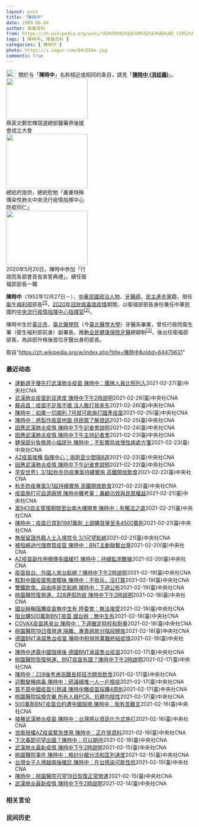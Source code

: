 ```yaml
---
layout: post
title: "陳時中"
date: 1989-06-04
author: 维基百科
from: https://zh.wikipedia.org/wiki/%E9%99%B3%E6%99%82%E4%B8%AD_(1952%E5%B9%B4)
tags: [ 陳時中, 维基百科 ]
categories: [ 陳時中 ]
photo: https://i.imgur.com/Q4cEE4e.jpg
comments: true
---
```

<div class="mw-parser-output"><div id="noteTA-54dafe5e" class="noteTA"><div class="noteTA-group"><div data-noteta-group-source="module" data-noteta-group="Medicine"></div></div></div>
<div role="note" class="hatnote navigation-not-searchable"><a href="/wiki/Wikipedia:%E6%B6%88%E6%AD%A7%E4%B9%89" title="Wikipedia:消歧义"><img alt="Disambig gray.svg" src="//upload.wikimedia.org/wikipedia/commons/thumb/5/5f/Disambig_gray.svg/25px-Disambig_gray.svg.png" decoding="async" width="25" height="19" srcset="//upload.wikimedia.org/wikipedia/commons/thumb/5/5f/Disambig_gray.svg/38px-Disambig_gray.svg.png 1.5x, //upload.wikimedia.org/wikipedia/commons/thumb/5/5f/Disambig_gray.svg/50px-Disambig_gray.svg.png 2x" data-file-width="220" data-file-height="168"></a>&nbsp;&nbsp;關於与「<b>陳時中</b>」名称相近或相同的条目，請見「<b><a href="/wiki/%E9%99%B3%E6%99%82%E4%B8%AD_(%E6%B6%88%E6%AD%A7%E7%BE%A9)" class="mw-disambig" title="陳時中 (消歧義)">陳時中 (消歧義)</a></b>」。</div>

<div class="thumb tright"><div class="thumbinner" style="width:222px;"><a href="/wiki/File:%E9%84%AD%E5%AE%8F%E8%BC%9D%E8%88%87%E9%86%AB%E6%94%BF%E4%BA%BA%E5%A3%AB%E5%90%88%E7%85%A7.jpg" class="image"><img alt="" src="//upload.wikimedia.org/wikipedia/commons/thumb/e/e0/%E9%84%AD%E5%AE%8F%E8%BC%9D%E8%88%87%E9%86%AB%E6%94%BF%E4%BA%BA%E5%A3%AB%E5%90%88%E7%85%A7.jpg/220px-%E9%84%AD%E5%AE%8F%E8%BC%9D%E8%88%87%E9%86%AB%E6%94%BF%E4%BA%BA%E5%A3%AB%E5%90%88%E7%85%A7.jpg" decoding="async" width="220" height="110" class="thumbimage" srcset="//upload.wikimedia.org/wikipedia/commons/thumb/e/e0/%E9%84%AD%E5%AE%8F%E8%BC%9D%E8%88%87%E9%86%AB%E6%94%BF%E4%BA%BA%E5%A3%AB%E5%90%88%E7%85%A7.jpg/330px-%E9%84%AD%E5%AE%8F%E8%BC%9D%E8%88%87%E9%86%AB%E6%94%BF%E4%BA%BA%E5%A3%AB%E5%90%88%E7%85%A7.jpg 1.5x, //upload.wikimedia.org/wikipedia/commons/thumb/e/e0/%E9%84%AD%E5%AE%8F%E8%BC%9D%E8%88%87%E9%86%AB%E6%94%BF%E4%BA%BA%E5%A3%AB%E5%90%88%E7%85%A7.jpg/440px-%E9%84%AD%E5%AE%8F%E8%BC%9D%E8%88%87%E9%86%AB%E6%94%BF%E4%BA%BA%E5%A3%AB%E5%90%88%E7%85%A7.jpg 2x" data-file-width="4160" data-file-height="2080"></a>  <div class="thumbcaption"><div class="magnify"><a href="/wiki/File:%E9%84%AD%E5%AE%8F%E8%BC%9D%E8%88%87%E9%86%AB%E6%94%BF%E4%BA%BA%E5%A3%AB%E5%90%88%E7%85%A7.jpg" class="internal" title="放大"></a></div>蔡英文鄭宏輝競選總部醫藥界後援會成立大會</div></div></div>
<div class="thumb tright"><div class="thumbinner" style="width:222px;"><a href="/wiki/File:02.07_%E7%B8%BD%E7%B5%B1%E6%85%B0%E5%8B%89%E3%80%8C%E5%9A%B4%E9%87%8D%E7%89%B9%E6%AE%8A%E5%82%B3%E6%9F%93%E6%80%A7%E8%82%BA%E7%82%8E%E4%B8%AD%E5%A4%AE%E6%B5%81%E8%A1%8C%E7%96%AB%E6%83%85%E6%8C%87%E6%8F%AE%E4%B8%AD%E5%BF%83%E9%98%B2%E7%96%AB%E5%90%8C%E4%BB%81%E3%80%8D_(49500116692).jpg" class="image"><img alt="" src="//upload.wikimedia.org/wikipedia/commons/thumb/9/95/02.07_%E7%B8%BD%E7%B5%B1%E6%85%B0%E5%8B%89%E3%80%8C%E5%9A%B4%E9%87%8D%E7%89%B9%E6%AE%8A%E5%82%B3%E6%9F%93%E6%80%A7%E8%82%BA%E7%82%8E%E4%B8%AD%E5%A4%AE%E6%B5%81%E8%A1%8C%E7%96%AB%E6%83%85%E6%8C%87%E6%8F%AE%E4%B8%AD%E5%BF%83%E9%98%B2%E7%96%AB%E5%90%8C%E4%BB%81%E3%80%8D_%2849500116692%29.jpg/220px-02.07_%E7%B8%BD%E7%B5%B1%E6%85%B0%E5%8B%89%E3%80%8C%E5%9A%B4%E9%87%8D%E7%89%B9%E6%AE%8A%E5%82%B3%E6%9F%93%E6%80%A7%E8%82%BA%E7%82%8E%E4%B8%AD%E5%A4%AE%E6%B5%81%E8%A1%8C%E7%96%AB%E6%83%85%E6%8C%87%E6%8F%AE%E4%B8%AD%E5%BF%83%E9%98%B2%E7%96%AB%E5%90%8C%E4%BB%81%E3%80%8D_%2849500116692%29.jpg" decoding="async" width="220" height="147" class="thumbimage" srcset="//upload.wikimedia.org/wikipedia/commons/thumb/9/95/02.07_%E7%B8%BD%E7%B5%B1%E6%85%B0%E5%8B%89%E3%80%8C%E5%9A%B4%E9%87%8D%E7%89%B9%E6%AE%8A%E5%82%B3%E6%9F%93%E6%80%A7%E8%82%BA%E7%82%8E%E4%B8%AD%E5%A4%AE%E6%B5%81%E8%A1%8C%E7%96%AB%E6%83%85%E6%8C%87%E6%8F%AE%E4%B8%AD%E5%BF%83%E9%98%B2%E7%96%AB%E5%90%8C%E4%BB%81%E3%80%8D_%2849500116692%29.jpg/330px-02.07_%E7%B8%BD%E7%B5%B1%E6%85%B0%E5%8B%89%E3%80%8C%E5%9A%B4%E9%87%8D%E7%89%B9%E6%AE%8A%E5%82%B3%E6%9F%93%E6%80%A7%E8%82%BA%E7%82%8E%E4%B8%AD%E5%A4%AE%E6%B5%81%E8%A1%8C%E7%96%AB%E6%83%85%E6%8C%87%E6%8F%AE%E4%B8%AD%E5%BF%83%E9%98%B2%E7%96%AB%E5%90%8C%E4%BB%81%E3%80%8D_%2849500116692%29.jpg 1.5x, //upload.wikimedia.org/wikipedia/commons/thumb/9/95/02.07_%E7%B8%BD%E7%B5%B1%E6%85%B0%E5%8B%89%E3%80%8C%E5%9A%B4%E9%87%8D%E7%89%B9%E6%AE%8A%E5%82%B3%E6%9F%93%E6%80%A7%E8%82%BA%E7%82%8E%E4%B8%AD%E5%A4%AE%E6%B5%81%E8%A1%8C%E7%96%AB%E6%83%85%E6%8C%87%E6%8F%AE%E4%B8%AD%E5%BF%83%E9%98%B2%E7%96%AB%E5%90%8C%E4%BB%81%E3%80%8D_%2849500116692%29.jpg/440px-02.07_%E7%B8%BD%E7%B5%B1%E6%85%B0%E5%8B%89%E3%80%8C%E5%9A%B4%E9%87%8D%E7%89%B9%E6%AE%8A%E5%82%B3%E6%9F%93%E6%80%A7%E8%82%BA%E7%82%8E%E4%B8%AD%E5%A4%AE%E6%B5%81%E8%A1%8C%E7%96%AB%E6%83%85%E6%8C%87%E6%8F%AE%E4%B8%AD%E5%BF%83%E9%98%B2%E7%96%AB%E5%90%8C%E4%BB%81%E3%80%8D_%2849500116692%29.jpg 2x" data-file-width="2048" data-file-height="1365"></a>  <div class="thumbcaption"><div class="magnify"><a href="/wiki/File:02.07_%E7%B8%BD%E7%B5%B1%E6%85%B0%E5%8B%89%E3%80%8C%E5%9A%B4%E9%87%8D%E7%89%B9%E6%AE%8A%E5%82%B3%E6%9F%93%E6%80%A7%E8%82%BA%E7%82%8E%E4%B8%AD%E5%A4%AE%E6%B5%81%E8%A1%8C%E7%96%AB%E6%83%85%E6%8C%87%E6%8F%AE%E4%B8%AD%E5%BF%83%E9%98%B2%E7%96%AB%E5%90%8C%E4%BB%81%E3%80%8D_(49500116692).jpg" class="internal" title="放大"></a></div>總統府提供，總統慰勉「嚴重特殊傳染性肺炎中央流行疫情指揮中心防疫同仁」</div></div></div>
<div class="thumb tright"><div class="thumbinner" style="width:222px;"><a href="/wiki/File:05.20_%E7%B8%BD%E7%B5%B1%E4%B8%BB%E6%8C%81%E3%80%8C%E8%A1%8C%E6%94%BF%E9%99%A2%E5%89%AF%E9%99%A2%E9%95%B7%E6%9A%A8%E5%90%84%E9%83%A8%E6%9C%83%E9%A6%96%E9%95%B7%E5%AE%A3%E8%AA%93%E5%85%B8%E7%A6%AE%E3%80%8D-%E9%99%B3%E6%99%82%E4%B8%AD.jpg" class="image"><img alt="" src="//upload.wikimedia.org/wikipedia/commons/thumb/a/aa/05.20_%E7%B8%BD%E7%B5%B1%E4%B8%BB%E6%8C%81%E3%80%8C%E8%A1%8C%E6%94%BF%E9%99%A2%E5%89%AF%E9%99%A2%E9%95%B7%E6%9A%A8%E5%90%84%E9%83%A8%E6%9C%83%E9%A6%96%E9%95%B7%E5%AE%A3%E8%AA%93%E5%85%B8%E7%A6%AE%E3%80%8D-%E9%99%B3%E6%99%82%E4%B8%AD.jpg/220px-05.20_%E7%B8%BD%E7%B5%B1%E4%B8%BB%E6%8C%81%E3%80%8C%E8%A1%8C%E6%94%BF%E9%99%A2%E5%89%AF%E9%99%A2%E9%95%B7%E6%9A%A8%E5%90%84%E9%83%A8%E6%9C%83%E9%A6%96%E9%95%B7%E5%AE%A3%E8%AA%93%E5%85%B8%E7%A6%AE%E3%80%8D-%E9%99%B3%E6%99%82%E4%B8%AD.jpg" decoding="async" width="220" height="147" class="thumbimage" srcset="//upload.wikimedia.org/wikipedia/commons/thumb/a/aa/05.20_%E7%B8%BD%E7%B5%B1%E4%B8%BB%E6%8C%81%E3%80%8C%E8%A1%8C%E6%94%BF%E9%99%A2%E5%89%AF%E9%99%A2%E9%95%B7%E6%9A%A8%E5%90%84%E9%83%A8%E6%9C%83%E9%A6%96%E9%95%B7%E5%AE%A3%E8%AA%93%E5%85%B8%E7%A6%AE%E3%80%8D-%E9%99%B3%E6%99%82%E4%B8%AD.jpg/330px-05.20_%E7%B8%BD%E7%B5%B1%E4%B8%BB%E6%8C%81%E3%80%8C%E8%A1%8C%E6%94%BF%E9%99%A2%E5%89%AF%E9%99%A2%E9%95%B7%E6%9A%A8%E5%90%84%E9%83%A8%E6%9C%83%E9%A6%96%E9%95%B7%E5%AE%A3%E8%AA%93%E5%85%B8%E7%A6%AE%E3%80%8D-%E9%99%B3%E6%99%82%E4%B8%AD.jpg 1.5x, //upload.wikimedia.org/wikipedia/commons/thumb/a/aa/05.20_%E7%B8%BD%E7%B5%B1%E4%B8%BB%E6%8C%81%E3%80%8C%E8%A1%8C%E6%94%BF%E9%99%A2%E5%89%AF%E9%99%A2%E9%95%B7%E6%9A%A8%E5%90%84%E9%83%A8%E6%9C%83%E9%A6%96%E9%95%B7%E5%AE%A3%E8%AA%93%E5%85%B8%E7%A6%AE%E3%80%8D-%E9%99%B3%E6%99%82%E4%B8%AD.jpg/440px-05.20_%E7%B8%BD%E7%B5%B1%E4%B8%BB%E6%8C%81%E3%80%8C%E8%A1%8C%E6%94%BF%E9%99%A2%E5%89%AF%E9%99%A2%E9%95%B7%E6%9A%A8%E5%90%84%E9%83%A8%E6%9C%83%E9%A6%96%E9%95%B7%E5%AE%A3%E8%AA%93%E5%85%B8%E7%A6%AE%E3%80%8D-%E9%99%B3%E6%99%82%E4%B8%AD.jpg 2x" data-file-width="2508" data-file-height="1672"></a>  <div class="thumbcaption"><div class="magnify"><a href="/wiki/File:05.20_%E7%B8%BD%E7%B5%B1%E4%B8%BB%E6%8C%81%E3%80%8C%E8%A1%8C%E6%94%BF%E9%99%A2%E5%89%AF%E9%99%A2%E9%95%B7%E6%9A%A8%E5%90%84%E9%83%A8%E6%9C%83%E9%A6%96%E9%95%B7%E5%AE%A3%E8%AA%93%E5%85%B8%E7%A6%AE%E3%80%8D-%E9%99%B3%E6%99%82%E4%B8%AD.jpg" class="internal" title="放大"></a></div>2020年5月20日，陳時中參加「行政院各部會首長宣誓典禮」，續任衛福部部長一職</div></div></div>
<p><b>陳時中</b>（1952年12月27日<span class="useeditintro" title="Template:BLP editintro">－</span>），<a href="/wiki/%E4%B8%AD%E8%8F%AF%E6%B0%91%E5%9C%8B" title="中華民國">中華民國</a><a href="/wiki/%E6%94%BF%E6%B2%BB%E4%BA%BA%E7%89%A9" title="政治人物">政治人物</a>、<a href="/wiki/%E7%89%99%E9%86%AB%E5%B8%AB" class="mw-redirect" title="牙醫師">牙醫師</a>，<a href="/wiki/%E6%B0%91%E4%B8%BB%E9%80%B2%E6%AD%A5%E9%BB%A8" title="民主進步黨">民主進步黨</a>籍，現任<a href="/wiki/%E4%B8%AD%E8%8F%AF%E6%B0%91%E5%9C%8B%E8%A1%9B%E7%94%9F%E7%A6%8F%E5%88%A9%E9%83%A8" title="中華民國衛生福利部">衛生福利部</a>部長<sup id="cite_ref-1" class="reference"><a href="#cite_note-1">[1]</a></sup>，<a href="/wiki/2019%E5%86%A0%E7%8B%80%E7%97%85%E6%AF%92%E7%97%85%E8%87%BA%E7%81%A3%E7%96%AB%E6%83%85" title="2019冠狀病毒病臺灣疫情">2020年冠狀病毒病疫情</a>期間，以衛福部部長身份兼任中華民國的<a href="/wiki/%E5%9C%8B%E5%AE%B6%E8%A1%9B%E7%94%9F%E6%8C%87%E6%8F%AE%E4%B8%AD%E5%BF%83%E4%B8%AD%E5%A4%AE%E6%B5%81%E8%A1%8C%E7%96%AB%E6%83%85%E6%8C%87%E6%8F%AE%E4%B8%AD%E5%BF%83" title="國家衛生指揮中心中央流行疫情指揮中心">中央流行疫情指揮中心</a><a href="/wiki/%E6%8C%87%E6%8F%AE%E5%AE%98" title="指揮官">指揮官</a><sup id="cite_ref-2" class="reference"><a href="#cite_note-2">[2]</a></sup>。
</p><p>陳時中生於<a href="/wiki/%E8%87%BA%E5%8C%97%E5%B8%82" title="臺北市">臺北市</a>，<a href="/wiki/%E8%87%BA%E5%8C%97%E9%86%AB%E5%AD%B8%E9%99%A2" class="mw-redirect" title="臺北醫學院">臺北醫學院</a>（今<a href="/wiki/%E8%87%BA%E5%8C%97%E9%86%AB%E5%AD%B8%E5%A4%A7%E5%AD%B8" title="臺北醫學大學">臺北醫學大學</a>）牙醫系畢業，曾任行政院衛生署（衛生福利部前身）副署長，推動<a href="/wiki/%E5%85%A8%E6%B0%91%E5%81%A5%E5%BA%B7%E4%BF%9D%E9%9A%AA" title="全民健康保險">全民健康保險</a><a href="/wiki/%E7%89%99%E9%86%AB" title="牙醫">牙醫</a>總額制<sup id="cite_ref-3" class="reference"><a href="#cite_note-3">[3]</a></sup>，後出任衛福部部長，為該部升格後首位牙醫出身的部長。
</p>
</div><noscript><img src="//zh.wikipedia.org/wiki/Special:CentralAutoLogin/start?type=1x1" alt="" title="" width="1" height="1" style="border: none; position: absolute;"></noscript>
<div class="printfooter">取自“<a dir="ltr" href="https://zh.wikipedia.org/w/index.php?title=陳時中&amp;oldid=64479631">https://zh.wikipedia.org/w/index.php?title=陳時中&amp;oldid=64479631</a>”</div><div id="recent-news"><h3>最近动态</h3><ul><li><a href="https://nodebe4.github.io/waimei/2021-02-27/%E9%81%8B%E5%8B%95%E9%81%B8%E6%89%8B%E5%84%AA%E5%85%88%E6%89%93%E6%AD%A6%E6%BC%A2%E8%82%BA%E7%82%8E%E7%96%AB%E8%8B%97-%E9%99%B3%E6%99%82%E4%B8%AD-%E5%9C%98%E9%9A%8A%E4%BA%BA%E5%93%A1%E6%AF%94%E7%85%A7%E5%88%97%E5%85%A5" title="運動選手優先打武漢肺炎疫苗 陳時中：團隊人員比照列入—— （中央社記者張茗喧、陳至中台北27日電）代表國家出國的運動選手等2類族群被列入武漢肺炎疫苗優先接種對象，疫情指揮中心指揮官陳時中今天表示...">運動選手優先打武漢肺炎疫苗 陳時中：團隊人員比照列入</a><time>2021-02-27</time><a class="tag">(臺)中央社CNA</a></li>
<li><a href="https://nodebe4.github.io/waimei/2021-02-26/%E6%AD%A6%E6%BC%A2%E8%82%BA%E7%82%8E%E7%96%AB%E8%8B%97%E5%88%B0%E8%B2%A8%E9%80%B2%E5%BA%A6-%E9%99%B3%E6%99%82%E4%B8%AD%E4%B8%8B%E5%8D%882%E6%99%82%E8%AA%AA%E6%98%8E" title="武漢肺炎疫苗到貨進度 陳時中下午2時說明—— （中央社記者張茗喧台北27日電）全球接種武漢肺炎疫苗腳步加快，台灣何時取得疫苗、怎麼打，引發各界關注。中央流行疫情指揮中心指揮官陳時中今天下午2時將...">武漢肺炎疫苗到貨進度 陳時中下午2時說明</a><time>2021-02-26</time><a class="tag">(臺)中央社CNA</a></li>
<li><a href="https://nodebe4.github.io/waimei/2021-02-26/%E8%98%87%E8%B2%9E%E6%98%8C-%E7%96%AB%E8%8B%97%E4%B8%8D%E8%B6%B3%E6%88%91%E4%B8%8D%E6%90%B6-%E6%B2%92%E4%BA%BA%E6%95%A2%E6%89%93%E6%88%91%E7%8E%87%E5%85%88" title="蘇貞昌：疫苗不足我不搶 沒人敢打我率先—— 立委26日質詢時建議AZ疫苗到貨後，行政院長蘇貞昌（左）和衛福部長陳時中（右）率先施打，讓大家有信心。蘇貞昌答覆「疫苗不足我不搶，沒人敢打我率先」。中...">蘇貞昌：疫苗不足我不搶 沒人敢打我率先</a><time>2021-02-26</time><a class="tag">(臺)中央社CNA</a></li>
<li><a href="https://nodebe4.github.io/waimei/2021-02-25/%E9%99%B3%E6%99%82%E4%B8%AD-%E5%A6%82%E6%9E%9C%E4%B8%80%E5%88%87%E9%A0%86%E5%88%A9-7%E6%9C%88%E5%B0%B1%E5%8F%AF%E8%83%BD%E6%96%BD%E6%89%93%E5%9C%8B%E7%94%A2%E7%96%AB%E8%8B%97" title="陳時中：如果一切順利 7月就可能施打國產疫苗—— 衛生福利部長陳時中（右）26日在立法院表示，如果一切順利的話，7月就可能施打國產疫苗。左為行政院長蘇貞昌。中央社記者施宗暉攝　110年2月26日...">陳時中：如果一切順利  7月就可能施打國產疫苗</a><time>2021-02-25</time><a class="tag">(臺)中央社CNA</a></li>
<li><a href="https://nodebe4.github.io/waimei/2021-02-25/%E9%99%B3%E6%99%82%E4%B8%AD-%E5%B0%87%E8%A3%BD%E4%BD%9C%E7%96%AB%E8%8B%97%E5%9C%B0%E5%9C%96-%E4%BE%9B%E6%B0%91%E7%9C%BE%E4%BA%86%E8%A7%A3%E8%B3%87%E8%A8%8A" title="陳時中：將製作疫苗地圖 供民眾了解資訊—— 台灣將取得COVID-19疫苗，行政院長蘇貞昌（左）26日在立法院表示，醫護為施打疫苗的第一順位，但會尊重意願；衛福部長陳時中（右）指出，將製作疫苗地...">陳時中：將製作疫苗地圖 供民眾了解資訊</a><time>2021-02-25</time><a class="tag">(臺)中央社CNA</a></li>
<li><a href="https://nodebe4.github.io/waimei/2021-02-24/%E5%9B%A0%E6%87%89%E6%AD%A6%E6%BC%A2%E8%82%BA%E7%82%8E%E7%96%AB%E6%83%85-%E9%99%B3%E6%99%82%E4%B8%AD%E4%B8%8B%E5%8D%88%E8%A8%98%E8%80%85%E6%9C%83%E8%AA%AA%E6%98%8E" title="因應武漢肺炎疫情 陳時中下午記者會說明—— 中央流行疫情指揮中心指揮官陳時中25日下午舉行記者會說明最新疫情。（中央社檔案照片） （中央社記者陳偉婷台北25日電）因應武漢肺炎疫情，中央流行疫情指...">因應武漢肺炎疫情 陳時中下午記者會說明</a><time>2021-02-24</time><a class="tag">(臺)中央社CNA</a></li>
<li><a href="https://nodebe4.github.io/waimei/2021-02-23/%E5%9B%A0%E6%87%89%E6%AD%A6%E6%BC%A2%E8%82%BA%E7%82%8E%E7%96%AB%E6%83%85-%E9%99%B3%E6%99%82%E4%B8%AD%E4%B8%8B%E5%8D%88%E4%B8%BB%E6%8C%81%E8%A8%98%E8%80%85%E6%9C%83" title="因應武漢肺炎疫情 陳時中下午主持記者會—— 因應武漢肺炎疫情，中央流行疫情指揮中心24日下午開記者會說明最新疫情狀況。圖為桃園機場邊境檢疫作業。（中央社檔案照片） （中央社記者陳偉婷台北24日電...">因應武漢肺炎疫情 陳時中下午主持記者會</a><time>2021-02-23</time><a class="tag">(臺)中央社CNA</a></li>
<li><a href="https://nodebe4.github.io/waimei/2021-02-23/%E5%81%A5%E4%BF%9D%E9%83%A8%E5%88%86%E8%B2%A0%E6%93%94%E5%B0%87%E5%B0%8F%E5%B9%85%E6%8F%90%E5%8D%87-%E9%99%B3%E6%99%82%E4%B8%AD-%E4%B8%8D%E5%BD%B1%E9%9F%BF%E4%BD%8E%E6%94%B6%E6%85%A2%E6%80%A7%E7%97%85%E8%99%95%E6%96%B9%E7%AE%8B" title="健保部分負擔將小幅提升 陳時中：不影響低收慢性病處方箋—— 衛生福利部長陳時中23日表示，健保部分負擔將朝「小幅提升」和「幫助分級醫療」為主軸調整，但低收、中低收入民眾慢性病連續處方箋的負擔不會...">健保部分負擔將小幅提升 陳時中：不影響低收慢性病處方箋</a><time>2021-02-23</time><a class="tag">(臺)中央社CNA</a></li>
<li><a href="https://nodebe4.github.io/waimei/2021-02-23/AZ%E7%96%AB%E8%8B%97%E6%8E%A5%E7%A8%AE-%E6%8C%87%E6%8F%AE%E4%B8%AD%E5%BF%83-%E5%85%A9%E5%8A%91%E8%87%B3%E5%B0%91%E9%96%93%E9%9A%948%E9%80%B1" title="AZ疫苗接種 指揮中心：兩劑至少間隔8週—— 疫情指揮中心指揮官陳時中23日說，未來AZ疫苗兩劑接種至少間隔8週以上。（安納杜魯新聞社） （中央社記者陳偉婷、陳至中台北23日電）疫情指揮中心指揮...">AZ疫苗接種 指揮中心：兩劑至少間隔8週</a><time>2021-02-23</time><a class="tag">(臺)中央社CNA</a></li>
<li><a href="https://nodebe4.github.io/waimei/2021-02-22/%E5%9B%A0%E6%87%89%E6%AD%A6%E6%BC%A2%E8%82%BA%E7%82%8E%E7%96%AB%E6%83%85-%E9%99%B3%E6%99%82%E4%B8%AD%E4%B8%8B%E5%8D%88%E8%A8%98%E8%80%85%E6%9C%83%E8%AA%AA%E6%98%8E" title="因應武漢肺炎疫情 陳時中下午記者會說明—— 武漢肺炎蔓延圖解疫情一次看3.0Infogram 因應武漢肺炎疫情，中央流行疫情指揮中心23日宣布，指揮官陳時中下午將主持記者會說明最新疫情和整備。（...">因應武漢肺炎疫情 陳時中下午記者會說明</a><time>2021-02-22</time><a class="tag">(臺)中央社CNA</a></li>
<li><a href="https://nodebe4.github.io/waimei/2021-02-22/%E6%97%A9%E5%AE%89%E4%B8%96%E7%95%8C-3-1%E8%B5%B7%E7%A7%8B%E5%86%AC%E9%98%B2%E7%96%AB%E5%B0%88%E6%A1%88%E6%8C%81%E7%BA%8C%E5%AF%A6%E6%96%BD-%E9%AB%98%E9%90%B5%E9%96%8B%E6%94%BE%E9%A3%B2%E9%A3%9F" title="早安世界》3/1起秋冬防疫專案持續實施 高鐵開放飲食—— 疫情指揮中心指揮官陳時中宣布，3月1日起維持秋冬專案規定，入境提供陰性報告、一人一戶居家檢疫、8大場所續戴口罩，但高鐵將開放飲食。（中央...">早安世界》3/1起秋冬防疫專案持續實施 高鐵開放飲食</a><time>2021-02-22</time><a class="tag">(臺)中央社CNA</a></li>
<li><a href="https://nodebe4.github.io/waimei/2021-02-22/%E7%A7%8B%E5%86%AC%E9%98%B2%E7%96%AB%E5%B0%88%E6%A1%883-1%E8%B5%B7%E6%8C%81%E7%BA%8C%E5%AF%A6%E6%96%BD-%E9%AB%98%E9%90%B5%E9%96%8B%E6%94%BE%E9%A3%B2%E9%A3%9F" title="秋冬防疫專案3/1起持續實施 高鐵開放飲食—— 疫情指揮中心指揮官陳時中宣布，3月1日起維持秋冬專案規定，入境提供陰性報告、一人一戶居家檢疫、8大場所續戴口罩，但高鐵將開放飲食。（中央社檔案照片...">秋冬防疫專案3/1起持續實施 高鐵開放飲食</a><time>2021-02-22</time><a class="tag">(臺)中央社CNA</a></li>
<li><a href="https://nodebe4.github.io/waimei/2021-02-21/%E7%96%AB%E8%8B%97%E6%96%BD%E6%89%93%E5%8F%AF%E8%87%AA%E9%81%B8%E5%BB%A0%E7%89%8C-%E9%99%B3%E6%99%82%E4%B8%AD%E6%9B%9D%E8%80%83%E9%87%8F-%E5%85%BC%E9%A1%A7%E5%8A%9F%E6%95%88%E8%88%87%E6%B0%91%E7%9C%BE%E6%AC%8A%E7%9B%8A" title="疫苗施打可自選廠牌 陳時中曝考量：兼顧功效與民眾權益—— 武漢肺炎疫苗將開打，有專家建議強制施打、不選廠牌，但指揮中心卻不打算這麼做。（示意圖／圖取自Pixabay圖庫） （中央社記者張茗喧、余...">疫苗施打可自選廠牌 陳時中曝考量：兼顧功效與民眾權益</a><time>2021-02-21</time><a class="tag">(臺)中央社CNA</a></li>
<li><a href="https://nodebe4.github.io/waimei/2021-02-21/%E6%A1%88943%E8%87%AA%E4%B8%BB%E7%AE%A1%E7%90%86%E6%9C%9F%E9%96%93%E8%87%B3%E5%8F%B0%E5%8D%97%E5%A4%A7%E6%A8%93%E9%96%8B%E6%9C%83-%E9%99%B3%E6%99%82%E4%B8%AD-%E6%9C%89%E8%A7%B8%E6%B3%95%E4%B9%8B%E8%99%9E" title="案943自主管理期間至台南大樓開會 陳時中：有觸法之虞—— 網傳武漢肺炎確診者案943自主管理期間曾到台南某大樓開會，指揮中心指揮官陳時中說，個案確實有違反秋冬防疫專案可能。（中央流行疫情指揮中...">案943自主管理期間至台南大樓開會 陳時中：有觸法之虞</a><time>2021-02-21</time><a class="tag">(臺)中央社CNA</a></li>
<li><a href="https://nodebe4.github.io/waimei/2021-02-21/%E9%99%B3%E6%99%82%E4%B8%AD-%E7%96%AB%E8%8B%97%E5%B7%B2%E8%B2%B7%E5%88%B01981%E8%90%AC%E5%8A%91-%E4%B8%8A%E8%AA%BF%E8%B3%BC%E8%B2%B7%E9%87%8F%E8%87%B3%E5%A4%9A4500%E8%90%AC%E5%8A%91" title="陳時中：疫苗已買到1981萬劑 上調購買量至多4500萬劑—— 中央流行疫情指揮中心指揮官陳時中21日表示，台灣目前已透過國際間管道買到1981萬劑疫苗。（示意圖／圖取自Pixabay圖庫） （...">陳時中：疫苗已買到1981萬劑 上調購買量至多4500萬劑</a><time>2021-02-21</time><a class="tag">(臺)中央社CNA</a></li>
<li><a href="https://nodebe4.github.io/waimei/2021-02-21/%E7%84%A1%E5%B1%85%E7%95%99%E8%AD%89%E5%A4%96%E7%B1%8D%E4%BA%BA%E5%A3%AB%E5%85%A5%E5%A2%83%E7%A6%81%E4%BB%A4-3-1%E5%8F%AF%E6%9C%9B%E9%AC%86%E7%B6%81" title="無居留證外籍人士入境禁令 3/1可望鬆綁—— 台灣自今年元旦起祭出無居留證外籍人士入境禁令，疫情指揮中心指揮官陳時中21日表示可望鬆綁。圖為桃園機場入境通道。（中央社檔案照片） （中央社記者張茗...">無居留證外籍人士入境禁令 3/1可望鬆綁</a><time>2021-02-21</time><a class="tag">(臺)中央社CNA</a></li>
<li><a href="https://nodebe4.github.io/waimei/2021-02-20/%E8%A2%AB%E6%8C%87%E7%B9%9E%E9%81%8E%E4%BB%A3%E7%90%86%E5%95%86%E8%B2%B7%E7%96%AB%E8%8B%97-%E9%99%B3%E6%99%82%E4%B8%AD-BNT%E4%B8%BB%E5%8B%95%E8%81%AF%E7%B9%AB%E5%8F%B0%E7%81%A3" title="被指繞過代理商買疫苗 陳時中：BNT主動聯繫台灣—— 對於外界批評繞過中國代理商，直接向德國BNT總公司洽購疫苗。疫情指揮中心指揮官陳時中20日表示，是BNT總公司主動聯繫。（圖取自twitte...">被指繞過代理商買疫苗 陳時中：BNT主動聯繫台灣</a><time>2021-02-20</time><a class="tag">(臺)中央社CNA</a></li>
<li><a href="https://nodebe4.github.io/waimei/2021-02-20/AZ%E7%96%AB%E8%8B%97%E5%89%AF%E4%BD%9C%E7%94%A8%E9%A0%BB%E5%82%B3%E5%A4%9A%E5%9C%8B%E7%B7%A9%E6%89%93-%E9%99%B3%E6%99%82%E4%B8%AD-%E6%8C%81%E7%BA%8C%E7%9B%A3%E6%B8%AC%E6%95%B8%E6%93%9A" title="AZ疫苗副作用頻傳多國緩打 陳時中：持續監測數據—— 對於部分國家緩打牛津AZ疫苗，中央流行疫情指揮中心指揮官陳時中20日說，台灣對此高度重視，會持續關注國外相關做法和數據。（指揮中心提供） （...">AZ疫苗副作用頻傳多國緩打 陳時中：持續監測數據</a><time>2021-02-20</time><a class="tag">(臺)中央社CNA</a></li>
<li><a href="https://nodebe4.github.io/waimei/2021-02-19/%E7%96%AB%E8%8B%97%E6%8A%B5%E5%8F%B0-%E5%A4%96%E5%9C%8B%E4%BA%BA%E4%BE%86%E5%8F%B0%E9%AC%86%E7%B6%81-%E9%99%B3%E6%99%82%E4%B8%AD%E4%B8%8B%E5%8D%882%E6%99%82%E8%AA%AA%E6%98%8E" title="疫苗抵台、外國人來台鬆綁？陳時中下午2時說明—— 國內疫情持穩，不僅首批武漢肺炎疫苗最快可望於下週抵台，因應秋冬專案將結束，中央流行疫情指揮中心也正研議開放外國人入境。圖為桃園國際機場櫃檯。（中...">疫苗抵台、外國人來台鬆綁？陳時中下午2時說明</a><time>2021-02-19</time><a class="tag">(臺)中央社CNA</a></li>
<li><a href="https://nodebe4.github.io/waimei/2021-02-19/%E9%A7%81%E5%B0%8D%E4%B8%AD%E5%9C%8B%E7%96%AB%E8%8B%97%E6%85%8B%E5%BA%A6%E6%9B%96%E6%98%A7-%E9%99%B3%E6%99%82%E4%B8%AD-%E4%B8%8D%E6%8E%92%E6%96%A5-%E6%B2%92%E6%89%93%E7%AE%97" title="駁對中國疫苗態度曖昧 陳時中：不排斥、沒打算—— 對於是否使用中國疫苗，陳時中19日強調，他立場一向清楚，就是「不排斥、沒打算」。（中央流行疫情指揮中心提供） （中央社記者張茗喧、吳欣紜台北19...">駁對中國疫苗態度曖昧 陳時中：不排斥、沒打算</a><time>2021-02-19</time><a class="tag">(臺)中央社CNA</a></li>
<li><a href="https://nodebe4.github.io/waimei/2021-02-19/%E9%9B%99%E9%90%B5%E9%A3%B2%E9%A3%9F-%E8%87%AA%E7%94%B1%E5%BA%A7%E6%98%AF%E5%90%A6%E9%AC%86%E7%B6%81-%E9%99%B3%E6%99%82%E4%B8%AD-%E4%B8%8B%E9%80%B1%E5%85%AC%E5%B8%83" title="雙鐵飲食、自由座是否鬆綁 陳時中：下週公布—— 疫情指揮中心指揮官陳時中19日表示，高鐵等交通工具下週將公布是否開放飲食及自由座。（中央社檔案照片） （中央社記者張茗喧、吳欣紜台北19日電）秋冬...">雙鐵飲食、自由座是否鬆綁  陳時中：下週公布</a><time>2021-02-19</time><a class="tag">(臺)中央社CNA</a></li>
<li><a href="https://nodebe4.github.io/waimei/2021-02-18/%E6%A1%83%E5%9C%92%E9%86%AB%E9%99%A2%E5%BE%A9%E7%87%9F%E9%81%8B-228%E9%80%A3%E5%81%87%E9%98%B2%E7%96%AB-%E9%99%B3%E6%99%82%E4%B8%AD%E4%B8%8B%E5%8D%882%E6%99%82%E8%AA%AA%E6%98%8E" title="桃園醫院復營運、228連假防疫 陳時中下午2時說明—— 桃園醫院群聚案告一段落，19日恢復正常營運，民眾戴口罩排隊準備實名制登記入院。中央社記者施宗暉攝 110年2月19日 （中央社記者張茗喧台...">桃園醫院復營運、228連假防疫 陳時中下午2時說明</a><time>2021-02-18</time><a class="tag">(臺)中央社CNA</a></li>
<li><a href="https://nodebe4.github.io/waimei/2021-02-18/%E5%9C%8B%E5%8F%B0%E8%BE%A6%E7%A8%B1%E9%98%BB%E8%B3%BC%E7%96%AB%E8%8B%97%E7%84%A1%E4%B8%AD%E7%94%9F%E6%9C%89-%E9%99%B8%E5%A7%94%E6%9C%83-%E7%84%A1%E6%B3%95%E6%8E%A5%E5%8F%97" title="國台辦稱阻購疫苗無中生有 陸委會：無法接受—— （中央社記者賴言曦台北18日電）疫情指揮中心指揮官陳時中昨天表示，原定向德國購買500萬劑疫苗因中國介入生變。中國大陸國台辦今天宣稱這是無中生有，...">國台辦稱阻購疫苗無中生有 陸委會：無法接受</a><time>2021-02-18</time><a class="tag">(臺)中央社CNA</a></li>
<li><a href="https://nodebe4.github.io/waimei/2021-02-18/%E9%98%BB%E5%8F%B0%E8%B3%BC500%E8%90%AC%E5%8A%91BNT%E7%96%AB%E8%8B%97-%E5%9C%8B%E5%8F%B0%E8%BE%A6-%E7%84%A1%E4%B8%AD%E7%94%9F%E6%9C%89" title="阻台購500萬劑BNT疫苗 國台辦：無中生有—— （中央社記者繆宗翰台北18日電）疫情指揮中心指揮官陳時中昨天表示，台灣原訂向德國BNT購買500萬劑疫苗卻因中國介入生變。中國大陸國台辦今天宣稱...">阻台購500萬劑BNT疫苗 國台辦：無中生有</a><time>2021-02-18</time><a class="tag">(臺)中央社CNA</a></li>
<li><a href="https://nodebe4.github.io/waimei/2021-02-18/COVAX%E7%96%AB%E8%8B%97%E5%B0%87%E4%BE%86%E5%8F%B0-%E9%99%B3%E6%99%82%E4%B8%AD-%E4%B8%8B%E9%80%B1%E7%A2%BA%E5%AE%9A%E6%99%82%E7%A8%8B%E5%92%8C%E5%8A%91%E9%87%8F" title="COVAX疫苗將來台 陳時中：下週確定時程和劑量—— 外傳台灣透過COVAX取得的AZ疫苗最快2月底就會抵台，中央流行疫情指揮中心指揮官陳時中18日指出，最快下週確定供貨時程和劑量。（指揮中心提...">COVAX疫苗將來台 陳時中：下週確定時程和劑量</a><time>2021-02-18</time><a class="tag">(臺)中央社CNA</a></li>
<li><a href="https://nodebe4.github.io/waimei/2021-02-18/%E6%A1%83%E5%9C%92%E9%86%AB%E9%99%A219%E6%97%A5%E5%BE%A9%E7%87%9F%E9%81%8B-%E9%9A%94%E9%9B%A2-%E5%B0%88%E8%B2%AC%E7%97%85%E6%88%BF%E5%88%86%E9%9A%8E%E6%AE%B5%E9%96%8B%E6%94%BE" title="桃園醫院19日復營運 隔離、專責病房分階段開放—— 疫情指揮中心指揮官陳時中18日表示，桃園醫院將逐步恢復營運，專責病房將縮小規模、隔離病房暫不開放。（中央社檔案照片） （中央社記者張茗喧、吳欣...">桃園醫院19日復營運 隔離、專責病房分階段開放</a><time>2021-02-18</time><a class="tag">(臺)中央社CNA</a></li>
<li><a href="https://nodebe4.github.io/waimei/2021-02-18/%E5%BE%B7%E5%9C%8BBNT%E6%89%BF%E8%AB%BE%E5%94%AE%E5%8F%B0%E7%96%AB%E8%8B%97-%E9%99%B3%E6%99%82%E4%B8%AD%E7%9B%BC%E6%8E%92%E9%99%A4%E8%90%AC%E9%9B%A3%E7%B5%82%E7%B5%90%E7%96%AB%E6%83%85" title="德國BNT承諾售台疫苗 陳時中盼排除萬難終結疫情—— 德國BNT承諾將武漢肺炎疫苗賣到台灣。疫情指揮中心指揮官陳時中18日對此表示歡迎。（圖取自twitter.com/BioNTech_Grou...">德國BNT承諾售台疫苗 陳時中盼排除萬難終結疫情</a><time>2021-02-18</time><a class="tag">(臺)中央社CNA</a></li>
<li><a href="https://nodebe4.github.io/waimei/2021-02-17/%E9%99%B3%E6%99%82%E4%B8%AD%E9%80%8F%E9%9C%B2%E4%B8%AD%E5%9C%8B%E9%98%BB%E6%92%93%E5%BE%8C-%E5%BE%B7%E5%9C%8BBNT%E6%89%BF%E8%AB%BE%E5%94%AE%E5%8F%B0%E7%96%AB%E8%8B%97" title="陳時中透露中國阻撓後 德國BNT承諾售台疫苗—— 德國BioNTech公司發表聲明指出，仍會按計劃提供疫苗給台灣。（圖取自twitter.com/BioNTech_Group） （中央社台北18...">陳時中透露中國阻撓後 德國BNT承諾售台疫苗</a><time>2021-02-17</time><a class="tag">(臺)中央社CNA</a></li>
<li><a href="https://nodebe4.github.io/waimei/2021-02-17/%E6%A1%83%E5%9C%92%E9%86%AB%E9%99%A2%E6%81%A2%E5%BE%A9%E7%87%9F%E9%81%8B-BNT%E7%96%AB%E8%8B%97%E6%9C%89%E8%AD%9C-%E9%99%B3%E6%99%82%E4%B8%AD%E4%B8%8B%E5%8D%882%E6%99%82%E8%AA%AA%E6%98%8E" title="桃園醫院恢復營運、BNT疫苗有譜？陳時中下午2時說明—— 國內疫情持穩，衛生福利部桃園醫院將恢復營運，另德國BNT可望賣疫苗台灣。中央流行疫情指揮中心指揮官陳時中19日下午將召開記者會說明。（中...">桃園醫院恢復營運、BNT疫苗有譜？陳時中下午2時說明</a><time>2021-02-17</time><a class="tag">(臺)中央社CNA</a></li>
<li><a href="https://nodebe4.github.io/waimei/2021-02-17/%E9%99%B3%E6%99%82%E4%B8%AD-228%E5%BE%8C%E8%80%83%E6%85%AE%E9%AB%98%E9%90%B5%E9%95%B7%E7%A8%8B%E7%8F%AD%E6%AC%A1%E9%96%8B%E6%94%BE%E9%A3%B2%E9%A3%9F" title="陳時中：228後考慮高鐵長程班次開放飲食—— 中央流行疫情指揮中心去年底啟動秋冬防疫專案，將於2月28日到期，指揮官陳時中說，包含戴口罩、入境管制等將延續，但會考慮開放高鐵長程班次飲食。（中央社...">陳時中：228後考慮高鐵長程班次開放飲食</a><time>2021-02-17</time><a class="tag">(臺)中央社CNA</a></li>
<li><a href="https://nodebe4.github.io/waimei/2021-02-17/%E8%BF%8E%E6%88%B0%E8%AE%8A%E7%A8%AE%E7%97%85%E6%AF%92-%E9%99%B3%E6%99%82%E4%B8%AD-%E7%A0%94%E8%AD%B0%E7%BA%8C%E6%8E%A8%E4%B8%80%E4%BA%BA%E4%B8%80%E6%88%B6%E6%AA%A2%E7%96%AB" title="迎戰變種病毒 陳時中：研議續推一人一戶檢疫—— 英國又出現新型變種病毒，外界好奇邊境管控是否再加嚴。疫情指揮中心17日表示，將研議延長實施一人一戶居家檢疫來因應。（中央社檔案照片） （中央社記者...">迎戰變種病毒  陳時中：研議續推一人一戶檢疫</a><time>2021-02-17</time><a class="tag">(臺)中央社CNA</a></li>
<li><a href="https://nodebe4.github.io/waimei/2021-02-17/%E8%B2%B7%E4%B8%8D%E8%B2%B7%E4%B8%AD%E5%9C%8B%E7%96%AB%E8%8B%97%E5%BC%95%E7%86%B1%E8%AD%B0-%E9%99%B3%E6%99%82%E4%B8%AD%E6%9B%9D%E7%96%AB%E8%8B%97%E6%8E%A1%E8%B3%BC4%E5%8E%9F%E5%89%87" title="買不買中國疫苗引熱議 陳時中曝疫苗採購4原則—— 中央流行疫情指揮中心指揮官陳時中表示，目前中國大陸的疫苗無論在安全、有效性等技術性資料都不完整，台灣的法律也規定不可買。圖為上海科研人員展示疫苗...">買不買中國疫苗引熱議 陳時中曝疫苗採購4原則</a><time>2021-02-17</time><a class="tag">(臺)中央社CNA</a></li>
<li><a href="https://nodebe4.github.io/waimei/2021-02-17/%E6%A1%83%E5%9C%92%E9%86%AB%E9%99%A2%E6%8E%A1%E6%AA%A2%E5%AE%8C%E7%95%A2-%E6%89%80%E6%9C%89%E4%BA%BA%E5%93%A1PCR-%E6%8A%97%E9%AB%94%E5%9D%87%E9%99%B0%E6%80%A7" title="桃園醫院採檢完畢 所有人員PCR、抗體均陰性—— 指揮中心指揮官陳時中17日宣布，桃園醫院採檢工作都已完成，所有人員PCR、抗體均陰性。（中央社檔案照片） （中央社記者張茗喧、吳欣紜台北17日電...">桃園醫院採檢完畢  所有人員PCR、抗體均陰性</a><time>2021-02-17</time><a class="tag">(臺)中央社CNA</a></li>
<li><a href="https://nodebe4.github.io/waimei/2021-02-16/500%E8%90%AC%E5%8A%91BNT%E7%96%AB%E8%8B%97%E5%90%88%E7%B4%84%E9%81%AD%E4%B8%AD%E5%9C%8B%E9%98%BB%E6%92%93-%E9%99%B3%E6%99%82%E4%B8%AD-%E6%88%91%E6%9C%89%E8%8B%A6%E9%9B%A3%E8%A8%80" title="500萬劑BNT疫苗合約遭中國阻撓 陳時中：我有苦難言—— 中央流行疫情指揮中心指揮官陳時中17日上午接受電台專訪時首度鬆口，台灣原訂向德國BNT購買500萬劑武漢肺炎疫苗，原本合約簽定在即、新...">500萬劑BNT疫苗合約遭中國阻撓 陳時中：我有苦難言</a><time>2021-02-16</time><a class="tag">(臺)中央社CNA</a></li>
<li><a href="https://nodebe4.github.io/waimei/2021-02-16/%E6%8E%A5%E7%A8%AE%E6%AD%A6%E6%BC%A2%E8%82%BA%E7%82%8E%E7%96%AB%E8%8B%97-%E9%99%B3%E6%99%82%E4%B8%AD-%E5%8F%B0%E7%81%A3%E5%B0%87%E4%BB%A5%E8%B3%87%E8%A8%8A%E5%8C%96%E6%96%B9%E5%BC%8F%E6%96%BD%E6%89%93" title="接種武漢肺炎疫苗 陳時中：台灣將以資訊化方式施打—— 中央流行疫情指揮中心指揮官陳時中表示，台灣準備要用資訊化方式增加武漢肺炎疫苗施打效率、減少大家等候時間，也將運用這些資料來做最適當分配。（示...">接種武漢肺炎疫苗 陳時中：台灣將以資訊化方式施打</a><time>2021-02-16</time><a class="tag">(臺)中央社CNA</a></li>
<li><a href="https://nodebe4.github.io/waimei/2021-02-16/%E4%B8%96%E8%A1%9B%E6%8E%88%E6%AC%8AAZ%E7%96%AB%E8%8B%97%E7%B7%8A%E6%80%A5%E4%BD%BF%E7%94%A8-%E9%99%B3%E6%99%82%E4%B8%AD-%E6%AD%A3%E5%9C%A8%E5%A1%AB%E8%B3%87%E6%96%99" title="世衛授權AZ疫苗緊急使用 陳時中：正在填資料—— 世衛授權AZ疫苗緊急使用，台灣也列入COVAX第一波配送名單。中央流行疫情指揮中心16日說，還沒給確切疫苗數目，正在填報相關資料。（示意圖／圖取...">世衛授權AZ疫苗緊急使用 陳時中：正在填資料</a><time>2021-02-16</time><a class="tag">(臺)中央社CNA</a></li>
<li><a href="https://nodebe4.github.io/waimei/2021-02-16/%E4%B8%8B%E6%AC%A1%E6%98%A5%E7%AF%80%E5%8F%AF%E6%9C%9B%E5%87%BA%E5%9C%8B-%E9%99%B3%E6%99%82%E4%B8%AD-%E5%8F%AF%E4%BB%A5%E6%9C%9F%E5%BE%85" title="下次春節可望出國？陳時中：可以期待—— （中央社記者吳欣紜、陳怡璇台北16日電）全球施打疫苗，台灣也在首波配送名單中，外界關心明年春節是否可出國旅遊，疫情指揮中心指揮官陳時中今天說，明年春節可以...">下次春節可望出國？陳時中：可以期待</a><time>2021-02-16</time><a class="tag">(臺)中央社CNA</a></li>
<li><a href="https://nodebe4.github.io/waimei/2021-02-15/%E6%AD%A6%E6%BC%A2%E8%82%BA%E7%82%8E%E6%9C%80%E6%96%B0%E7%96%AB%E6%83%85-%E9%99%B3%E6%99%82%E4%B8%AD%E4%B8%8B%E5%8D%882%E6%99%82%E8%AA%AA%E6%98%8E" title="武漢肺炎最新疫情 陳時中下午2時說明—— 武漢肺炎病例連續3天「加零」，中央流行疫情指揮中心指揮官陳時中16日下午將說明最新疫情。（中央社檔案照片） （中央社台北16日電）台灣已連續3天沒有武漢...">武漢肺炎最新疫情 陳時中下午2時說明</a><time>2021-02-15</time><a class="tag">(臺)中央社CNA</a></li>
<li><a href="https://nodebe4.github.io/waimei/2021-02-15/%E6%A1%83%E5%9C%92%E9%86%AB%E9%99%A2%E4%BA%8B%E4%BB%B6-%E9%99%B3%E6%99%82%E4%B8%AD-%E6%AA%A2%E8%A8%8E%E5%88%86%E8%89%99%E5%88%86%E6%B5%81%E5%92%8C%E5%8C%A1%E5%88%97%E9%80%9F%E5%BA%A6" title="桃園醫院事件 陳時中：檢討分艙分流和匡列速度—— 衛生福利部桃園醫院武漢肺炎院內感染事件告一段落，最快19日恢復正常營運。圖為4日桃園環保局人員到院區周遭消毒。（中央社檔案照片） （中央社記者陳...">桃園醫院事件  陳時中：檢討分艙分流和匡列速度</a><time>2021-02-15</time><a class="tag">(臺)中央社CNA</a></li>
<li><a href="https://nodebe4.github.io/waimei/2021-02-15/%E5%8F%B0%E7%81%A3%E5%A5%B3%E5%AD%90%E5%85%A5%E5%A2%83%E8%B6%8A%E5%8D%97%E5%BE%8C%E7%A2%BA%E8%A8%BA-%E9%99%B3%E6%99%82%E4%B8%AD-%E5%9C%A8%E5%8F%B0%E6%84%9F%E6%9F%93%E5%8F%AF%E8%83%BD%E6%80%A7%E4%BD%8E" title="台灣女子入境越南後確診 陳時中：在台感染可能性低—— 越南13日通報新增境外移入武漢肺炎疫情中，有一名確診者來自台灣。圖為越南雲屯機場旅客。（圖取自facebook.com/Canghangkh...">台灣女子入境越南後確診 陳時中：在台感染可能性低</a><time>2021-02-15</time><a class="tag">(臺)中央社CNA</a></li>
<li><a href="https://nodebe4.github.io/waimei/2021-02-15/%E9%99%B3%E6%99%82%E4%B8%AD-%E6%A1%83%E5%9C%92%E9%86%AB%E9%99%A2%E5%8F%AF%E6%9C%9B19%E6%97%A5%E6%81%A2%E5%BE%A9%E6%AD%A3%E5%B8%B8%E7%87%9F%E9%81%8B" title="陳時中：桃園醫院可望19日恢復正常營運—— 中央流行疫情指揮中心指揮官陳時中15日表示，衛生福利部桃園醫院群聚感染事件告一段落，經由專家檢視，預計19日恢復正常營運。（中央社檔案照片） （中央社...">陳時中：桃園醫院可望19日恢復正常營運</a><time>2021-02-15</time><a class="tag">(臺)中央社CNA</a></li>
<li><a href="https://nodebe4.github.io/waimei/2021-02-14/%E6%AD%A6%E6%BC%A2%E8%82%BA%E7%82%8E%E6%9C%80%E6%96%B0%E7%96%AB%E6%83%85-%E9%99%B3%E6%99%82%E4%B8%AD%E4%B8%8B%E5%8D%882%E6%99%82%E8%AA%AA%E6%98%8E" title="武漢肺炎最新疫情 陳時中下午2時說明—— （中央社記者陳至中台北15日電）台灣已連續2天沒有武漢肺炎新增病例，今天是否持續「加零」，中央流行疫情指揮中心將於下午2時召開記者會說明，由指揮官陳時中...">武漢肺炎最新疫情 陳時中下午2時說明</a><time>2021-02-14</time><a class="tag">(臺)中央社CNA</a></li>
</ul></div><div id="open-opinion"><h3>相关言论</h3><ul></ul></div><div id="mjls-record"><h3>民间历史</h3><ul></ul></div>